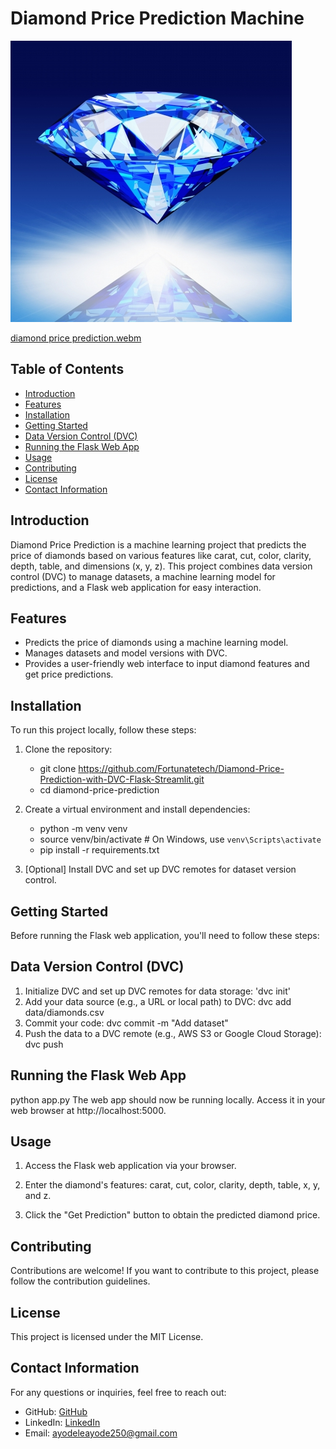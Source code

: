 # Diamond Price Prediction Machine
![Diamond](/images/blue.jpg)


[diamond price prediction.webm](https://github.com/Fortunatetech/Diamond-Price-Prediction-with-DVC-Flask-Streamlit/assets/104451288/572d6e4c-dcb7-41da-bfe6-628e7361b2d0)

## Table of Contents

- [Introduction](#introduction)
- [Features](#features)
- [Installation](#installation)
- [Getting Started](#getting-started)
- [Data Version Control (DVC)](#data-version-control-dvc)
- [Running the Flask Web App](#running-the-flask-web-app)
- [Usage](#usage)
- [Contributing](#contributing)
- [License](#license)
- [Contact Information](#contact-information)

## Introduction

Diamond Price Prediction is a machine learning project that predicts the price of diamonds based on various features like carat, cut, color, clarity, depth, table, and dimensions (x, y, z). This project combines data version control (DVC) to manage datasets, a machine learning model for predictions, and a Flask web application for easy interaction.

## Features

- Predicts the price of diamonds using a machine learning model.
- Manages datasets and model versions with DVC.
- Provides a user-friendly web interface to input diamond features and get price predictions.

## Installation

To run this project locally, follow these steps:

1. Clone the repository:

   - git clone https://github.com/Fortunatetech/Diamond-Price-Prediction-with-DVC-Flask-Streamlit.git
   - cd diamond-price-prediction

2. Create a virtual environment and install dependencies:

   - python -m venv venv
   - source venv/bin/activate # On Windows, use `venv\Scripts\activate`
   - pip install -r requirements.txt

3. [Optional] Install DVC and set up DVC remotes for dataset version control.

## Getting Started

Before running the Flask web application, you'll need to follow these steps:

## Data Version Control (DVC)

1. Initialize DVC and set up DVC remotes for data storage:
   'dvc init'
2. Add your data source (e.g., a URL or local path) to DVC:
   dvc add data/diamonds.csv
3. Commit your code:
   dvc commit -m "Add dataset"
4. Push the data to a DVC remote (e.g., AWS S3 or Google Cloud Storage):
   dvc push

## Running the Flask Web App

python app.py
The web app should now be running locally. Access it in your web browser at http://localhost:5000.

## Usage

1. Access the Flask web application via your browser.

2. Enter the diamond's features: carat, cut, color, clarity, depth, table, x, y, and z.

3. Click the "Get Prediction" button to obtain the predicted diamond price.

## Contributing

Contributions are welcome! If you want to contribute to this project, please follow the contribution guidelines.

## License

This project is licensed under the MIT License.

## Contact Information

For any questions or inquiries, feel free to reach out:

- GitHub: [GitHub](https://github.com/Fortunatetech)
- LinkedIn: [LinkedIn](https://www.linkedin.com/in/ayo-ayodeji/)
- Email: ayodeleayode250@gmail.com
